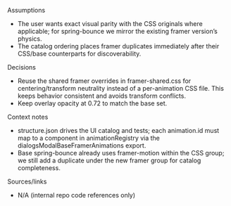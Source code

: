 Assumptions
- The user wants exact visual parity with the CSS originals where applicable; for spring-bounce we mirror the existing framer version’s physics.
- The catalog ordering places framer duplicates immediately after their CSS/base counterparts for discoverability.

Decisions
- Reuse the shared framer overrides in framer-shared.css for centering/transform neutrality instead of a per-animation CSS file. This keeps behavior consistent and avoids transform conflicts.
- Keep overlay opacity at 0.72 to match the base set.

Context notes
- structure.json drives the UI catalog and tests; each animation.id must map to a component in animationRegistry via the dialogsModalBaseFramerAnimations export.
- Base spring-bounce already uses framer-motion within the CSS group; we still add a duplicate under the new framer group for catalog completeness.

Sources/links
- N/A (internal repo code references only)
